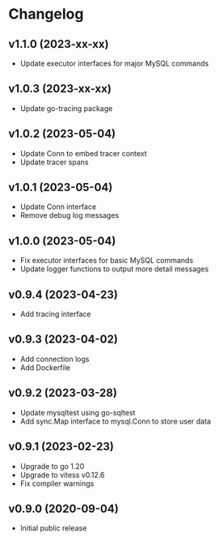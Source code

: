 # Changelog

## v1.1.0 (2023-xx-xx)
- Update executor interfaces for major MySQL commands

## v1.0.3 (2023-xx-xx)
- Update go-tracing package

## v1.0.2 (2023-05-04)
- Update Conn to embed tracer context
- Update tracer spans

## v1.0.1 (2023-05-04)
- Update Conn interface
- Remove debug log messages

## v1.0.0 (2023-05-04)
- Fix executor interfaces for basic MySQL commands
- Update logger functions to output more detail messages

## v0.9.4 (2023-04-23)
- Add tracing interface

## v0.9.3 (2023-04-02)
- Add connection logs
- Add Dockerfile

## v0.9.2 (2023-03-28)
- Update mysqltest using go-sqltest
- Add sync.Map interface to mysql.Conn to store user data

## v0.9.1 (2023-02-23)
- Upgrade to go 1.20
- Upgrade to vitess v0.12.6
- Fix compiler warnings

## v0.9.0 (2020-09-04)
- Initial public release  
